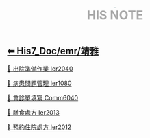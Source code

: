 <div style="text-align:center;padding-bottom: 20px">
  <div style="width: 100%;">
      <img src="../../his_clin/img/open-book.png" style="zoom:15%;" />
  </div>
  <b style="color: darkgray; font-size: 28px; margin-top: 10px">HIS NOTE</b>
</div>

## [⬅ His7_Doc/emr/靖雅](./His7_Doc_emr.md)

[📄 出院準備作業 Ier2040](../../His7_Doc/emr/靖雅/住院-出院準備作業.md)

[📄 病患問題管理 Ier1080](../../His7_Doc/emr/靖雅/住院-病患問題管理.md)

[📄 會診單填寫 Comm6040](../../His7_Doc/emr/靖雅/住院-會診單填寫.md)

[📄 膳食處方 Ier2013](../../His7_Doc/emr/靖雅/住院-膳食處方.md)

[📄 預約住院處方 Ier2012](../../His7_Doc/emr/靖雅/住院-預約住院處方.md)
